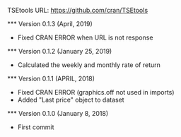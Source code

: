 TSEtools
URL: https://github.com/cran/TSEtools

*** Version 0.1.3  (April, 2019)

- Fixed CRAN ERROR when URL is not response

*** Version 0.1.2  (January 25, 2019)

- Calculated the weekly and monthly rate of return

*** Version 0.1.1  (APRIL, 2018)

- Fixed CRAN ERROR (graphics.off not used in imports)
- Added "Last price" object to dataset

*** Version 0.1.0  (January 8, 2018)

- First commit

